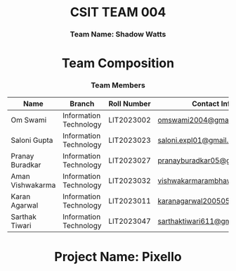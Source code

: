 <div align="center">

# CSIT TEAM 004

### **Team Name:** Shadow Watts

# Team Composition

### Team Members

| Name | Branch | Roll Number | Contact Information | GitHub Profile |
|------|--------|-------------|---------------------|----------------|
| Om Swami | Information Technology | LIT2023002 | omswami2004@gmail.com | [@mrimmortal09](https://github.com/mrimmortal09) |
| Saloni Gupta | Information Technology | LIT2023023 | saloni.expl01@gmail.com | [@salonii04](https://github.com/salonii04) |
| Pranay Buradkar | Information Technology | LIT2023027 | pranayburadkar05@gmail.com | [@pranayyb](https://github.com/pranayyb) |
| Aman Vishwakarma | Information Technology | LIT2023032 | vishwakarmarambhawan576@gmail.com | [@AMANVISHWAKARMA27](https://github.com/AMANVISHWAKARMA27) |
| Karan Agarwal | Information Technology | LIT2023011 | karanagarwal200505@gmail.com | [@karanagarwal12](https://github.com/karanagarwal12) |
| Sarthak Tiwari | Information Technology | LIT2023047 | sarthaktiwari611@gmail.com | [@sarthakxtiwari](https://github.com/sarthakxtiwari) |

# **Project Name:** Pixello

</div>
